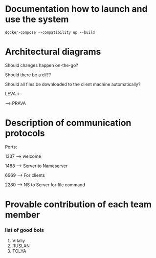 # Documentation how to launch and use the system
```shell
docker-compose --compatibility up --build
```

# Architectural diagrams
Should changes happen on-the-go?

Should there be a cli??

Should all files be downloaded to the client machine automatically?


LEVA <--

--> PRAVA

# Description of communication protocols
Ports:

1337 --> welcome

1488 --> Server to Nameserver

6969 --> For clients

2280 --> NS to Server for file command

# Provable contribution of each team member
### list of good bois

1. VItaliy
2. RUSLAN
3. TOLYA
